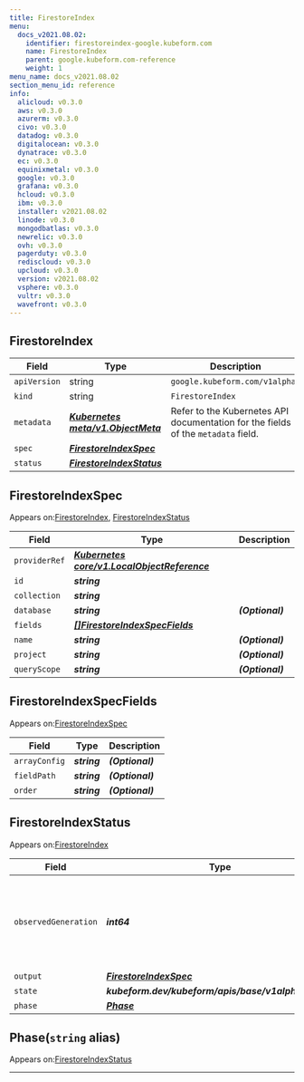 ```yaml
---
title: FirestoreIndex
menu:
  docs_v2021.08.02:
    identifier: firestoreindex-google.kubeform.com
    name: FirestoreIndex
    parent: google.kubeform.com-reference
    weight: 1
menu_name: docs_v2021.08.02
section_menu_id: reference
info:
  alicloud: v0.3.0
  aws: v0.3.0
  azurerm: v0.3.0
  civo: v0.3.0
  datadog: v0.3.0
  digitalocean: v0.3.0
  dynatrace: v0.3.0
  ec: v0.3.0
  equinixmetal: v0.3.0
  google: v0.3.0
  grafana: v0.3.0
  hcloud: v0.3.0
  ibm: v0.3.0
  installer: v2021.08.02
  linode: v0.3.0
  mongodbatlas: v0.3.0
  newrelic: v0.3.0
  ovh: v0.3.0
  pagerduty: v0.3.0
  rediscloud: v0.3.0
  upcloud: v0.3.0
  version: v2021.08.02
  vsphere: v0.3.0
  vultr: v0.3.0
  wavefront: v0.3.0
---
```


## FirestoreIndex
| Field | Type | Description |
| ------ | ----- | ----------- |
| `apiVersion` | string | `google.kubeform.com/v1alpha1` |
|    `kind` | string | `FirestoreIndex` |
| `metadata` | ***[Kubernetes meta/v1.ObjectMeta](https://v1-18.docs.kubernetes.io/docs/reference/generated/kubernetes-api/v1.18/#objectmeta-v1-meta)***|Refer to the Kubernetes API documentation for the fields of the `metadata` field.|
| `spec` | ***[FirestoreIndexSpec](#firestoreindexspec)***||
| `status` | ***[FirestoreIndexStatus](#firestoreindexstatus)***||
## FirestoreIndexSpec

Appears on:[FirestoreIndex](#firestoreindex), [FirestoreIndexStatus](#firestoreindexstatus)

| Field | Type | Description |
| ------ | ----- | ----------- |
| `providerRef` | ***[Kubernetes core/v1.LocalObjectReference](https://v1-18.docs.kubernetes.io/docs/reference/generated/kubernetes-api/v1.18/#localobjectreference-v1-core)***||
| `id` | ***string***||
| `collection` | ***string***||
| `database` | ***string***| ***(Optional)*** |
| `fields` | ***[[]FirestoreIndexSpecFields](#firestoreindexspecfields)***||
| `name` | ***string***| ***(Optional)*** |
| `project` | ***string***| ***(Optional)*** |
| `queryScope` | ***string***| ***(Optional)*** |
## FirestoreIndexSpecFields

Appears on:[FirestoreIndexSpec](#firestoreindexspec)

| Field | Type | Description |
| ------ | ----- | ----------- |
| `arrayConfig` | ***string***| ***(Optional)*** |
| `fieldPath` | ***string***| ***(Optional)*** |
| `order` | ***string***| ***(Optional)*** |
## FirestoreIndexStatus

Appears on:[FirestoreIndex](#firestoreindex)

| Field | Type | Description |
| ------ | ----- | ----------- |
| `observedGeneration` | ***int64***| ***(Optional)*** Resource generation, which is updated on mutation by the API Server.|
| `output` | ***[FirestoreIndexSpec](#firestoreindexspec)***| ***(Optional)*** |
| `state` | ***kubeform.dev/kubeform/apis/base/v1alpha1.State***| ***(Optional)*** |
| `phase` | ***[Phase](#phase)***| ***(Optional)*** |
## Phase(`string` alias)

Appears on:[FirestoreIndexStatus](#firestoreindexstatus)

---
